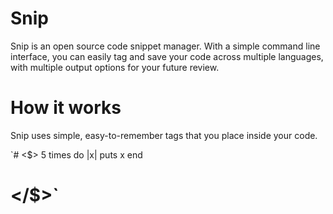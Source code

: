Snip 
====

Snip is an open source code snippet manager. With a simple command line interface, you can easily tag and save your code across multiple languages, with multiple output options for your future review.

How it works
=
Snip uses simple, easy-to-remember tags that you place inside your code.

`# <$>
5 times do |x|
  puts x
end
 # </$>`

